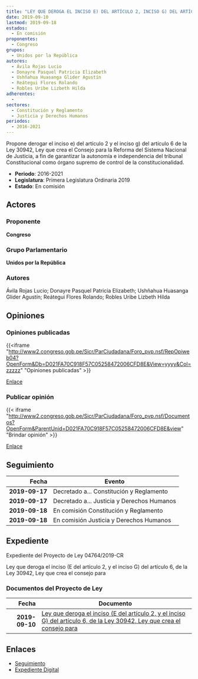 ```yaml
---
title: "LEY QUE DEROGA EL INCISO E) DEL ARTÍCULO 2, INCISO G) DEL ARTÍCULO 6, DE LA LEY 30942, LEY QUE CREA EL CONSEJO PARA LA REFORMA DEL SISTEMA NACIONAL DE JUSTICIA"
date: 2019-09-10
lastmod: 2019-09-18
estados: 
  - En comisión
proponentes: 
  - Congreso
grupos: 
  - Unidos por la República
autores: 
  - Ávila Rojas Lucio
  - Donayre Pasquel Patricia Elizabeth
  - Ushñahua Huasanga Glider Agustín
  - Reátegui Flores Rolando
  - Robles Uribe Lizbeth Hilda
adherentes: 
  - 
sectores: 
  - Constitución y Reglamento
  - Justicia y Derechos Humanos
periodos: 
  - 2016-2021
---
```


Propone derogar el inciso e) del artículo 2 y el inciso g) del artículo 6 de la Ley 30942, Ley que crea el Consejo para la Reforma del Sistema Nacional de Justicia, a fin de garantizar la autonomía e independencia del tribunal Constitucional como órgano supremo de control de la constitucionalidad.

- **Periodo**: 2016-2021
- **Legislatura**: Primera Legislatura Ordinaria 2019
- **Estado**: En comisión

## Actores

### Proponente

**Congreso**

### Grupo Parlamentario

**Unidos por la República**

### Autores

Ávila Rojas Lucio; Donayre Pasquel Patricia Elizabeth; Ushñahua Huasanga Glider Agustín; Reátegui Flores Rolando; Robles Uribe Lizbeth Hilda


## Opiniones

### Opiniones publicadas

{{<iframe "http://www2.congreso.gob.pe/Sicr/ParCiudadana/Foro_pvp.nsf/RepOpiweb04?OpenForm&Db=D021FA70C918F57C05258472006CFD8E&View=yyyy&Col=zzzzz" "Opiniones publicadas" >}}

[Enlace](http://www2.congreso.gob.pe/Sicr/ParCiudadana/Foro_pvp.nsf/RepOpiweb04?OpenForm&Db=D021FA70C918F57C05258472006CFD8E&View=yyyy&Col=zzzzz)
### Publicar opinión

{{< iframe "http://www2.congreso.gob.pe/Sicr/ParCiudadana/Foro_pvp.nsf/Documentos?OpenForm&ParentUnid=D021FA70C918F57C05258472006CFD8E&view" "Brindar opinión" >}}

[Enlace](http://www2.congreso.gob.pe/Sicr/ParCiudadana/Foro_pvp.nsf/Documentos?OpenForm&ParentUnid=D021FA70C918F57C05258472006CFD8E&view)

## Seguimiento

| Fecha | Evento |
|------:|--------|
| **2019-09-17** | Decretado a... Constitución y Reglamento|
| **2019-09-17** | Decretado a... Justicia y Derechos Humanos|
| **2019-09-18** | En comisión Constitución y Reglamento|
| **2019-09-18** | En comisión Justicia y Derechos Humanos|


## Expediente

Expediente del Proyecto de Ley 04764/2019-CR

Ley que deroga el inciso (E del artículo 2, y el inciso G) del artículo 6, de la Ley 30942, Ley que crea el consejo para


### Documentos del Proyecto de Ley

| Fecha | Documento |
|------:|--------|
| **2019-09-10** | [Ley que deroga el inciso (E del artículo 2, y el inciso G) del artículo 6, de la Ley 30942, Ley que crea el consejo para](http://www.leyes.congreso.gob.pe/Documentos/2016_2021/Proyectos_de_Ley_y_de_Resoluciones_Legislativas/PL0476420190910.pdf) |

## Enlaces 

- [Seguimiento](http://www2.congreso.gob.pehttp://www2.congreso.gob.pe/Sicr/TraDocEstProc/CLProLey2016.nsf/f7fff46988ca05b1052578e100829cc7/5be17637035041150525847200807cd0?OpenDocument)
- [Expediente Digital](http://www2.congreso.gob.pehttp://www2.congreso.gob.pe/Sicr/TraDocEstProc/CLProLey2016.nsf/f7fff46988ca05b1052578e100829cc7/5be17637035041150525847200807cd0?OpenDocument&Click=05257FB7005EB655.eb71d0cf91d8294e05256cdf006b5706/$Body/0.1C6C)
